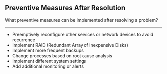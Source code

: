 ## Preventive Measures After Resolution

What preventive measures can be implemented after resolving a problem?

---

- Preemptively reconfigure other services or network devices to avoid recurrence
- Implement RAID (Redundant Array of Inexpensive Disks)
- Implement more frequent backups
- Change processes based on root cause analysis
- Implement different system settings
- Add additional monitoring or alerts


